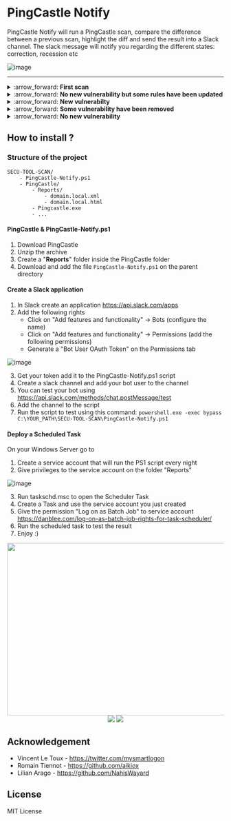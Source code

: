 PingCastle Notify
===

PingCastle Notify will run a PingCastle scan, compare the difference between a previous scan, highlight the diff and send the result into a Slack channel.
The slack message will notify you regarding the different states: correction, recession etc
<p align="center">

![image](https://user-images.githubusercontent.com/5891788/192321307-514b6fc5-2ce0-4018-8876-1079718eb674.png)
</p>
<hr>
<details>
<summary>:arrow_forward: <b>First scan</b></summary>

![image](https://user-images.githubusercontent.com/5891788/191265007-57656f04-12ed-4e93-af36-90b0711aa412.png)
</details>
<details>
<summary>:arrow_forward: <b>No new vulnerability but some rules have been updated</b></summary>

![image](https://user-images.githubusercontent.com/5891788/191266282-cd790c58-76df-4116-89fa-4aa954f0dd7e.png)

</details>
<details>

<summary>:arrow_forward: <b>New vulnerabilty</b></summary>

![image](https://user-images.githubusercontent.com/5891788/191268156-cb1c1884-beef-421e-9aae-75661e071abf.png)
</details>
<details>
<summary>:arrow_forward: <b>Some vulnerability have been removed</b></summary>

![image](https://user-images.githubusercontent.com/5891788/191265798-0ef01763-6401-4c51-9d7d-8bf6f5ab246d.png)  
</details>
<details>
<summary>:arrow_forward: <b>No new vulnerability</b></summary>

No result in slack since reports are the same
</details>

## How to install ?

### Structure of the project

```
SECU-TOOL-SCAN/
    - PingCastle-Notify.ps1
    - PingCastle/
        - Reports/
            - domain.local.xml
            - domain.local.html
        - Pingcastle.exe
        - ...
```

#### PingCastle & PingCastle-Notify.ps1

1. Download PingCastle
2. Unzip the archive
3. Create a "**Reports**" folder inside the PingCastle folder
4. Download and add the file `PingCastle-Notify.ps1` on the parent directory

#### Create a Slack application

1. In Slack create an application https://api.slack.com/apps
2. Add the following rights
   - Click on "Add features and functionality" -> Bots (configure the name)
   - Click on "Add features and functionality" -> Permissions (add the following permissions)
   - Generate a "Bot User OAuth Token" on the Permissions tab
   
![image](https://user-images.githubusercontent.com/5891788/191264679-7942173b-bb1f-4dd1-a936-4e97acdb1b5e.png)

3. Get your token add it to the PingCastle-Notify.ps1 script
4. Create a slack channel and add your bot user to the channel
5. You can test your bot using https://api.slack.com/methods/chat.postMessage/test
6. Add the channel to the script
7. Run the script to test using this command: 
   `powershell.exe -exec bypass C:\YOUR_PATH\SECU-TOOL-SCAN\PingCastle-Notify.ps1`

#### Deploy a Scheduled Task

On your Windows Server go to

1. Create a service account that will run the PS1 script every night
2. Give privileges to the service account on the folder "Reports"

![image](https://user-images.githubusercontent.com/5891788/191264615-ab0b9479-b869-4cbf-9e74-499ca0b38c4e.png)

3. Run taskschd.msc to open the Scheduler Task
4. Create a Task and use the service account you just created
5. Give the permission "Log on as Batch Job" to service account https://danblee.com/log-on-as-batch-job-rights-for-task-scheduler/
6. Run the scheduled task to test the result
7. Enjoy :)

<p align="center">
<img width="600" height="400" src="https://user-images.githubusercontent.com/5891788/191264530-bb4f2700-d91b-4e94-8bb8-ea57238e90ca.png">
<img src="https://user-images.githubusercontent.com/5891788/191264565-a5fe4a3c-b14d-4e5a-b6c0-efe741d4591d.png">
<img src="https://user-images.githubusercontent.com/5891788/191264503-cb3155a9-f2b3-4fed-b6de-eaf35b47a545.png">
</p>

## Acknowledgement

- Vincent Le Toux - https://twitter.com/mysmartlogon
- Romain Tiennot - https://github.com/aikiox
- Lilian Arago - https://github.com/NahisWayard

## License

MIT License

